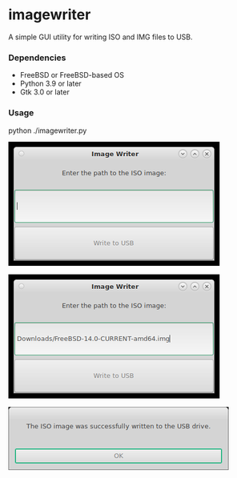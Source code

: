 # imagewriter

A simple GUI utility for writing ISO and IMG files to USB.

### Dependencies
* FreeBSD or FreeBSD-based OS
* Python 3.9 or later
* Gtk 3.0 or later

### Usage

python ./imagewriter.py

![Initial screen](images/Imagewriter-1.png)

![Enter path to ISO image](images/Imagewriter-2.png)

![Successfully written](images/Imagewriter-3.png)
